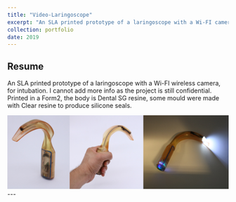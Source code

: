 ```yaml
---
title: "Video-Laringoscope"
excerpt: "An SLA printed prototype of a laringoscope with a Wi-FI camera, for intubation."
collection: portfolio
date: 2019
---
```


## Resume

An SLA printed prototype of a laringoscope with a Wi-FI wireless camera, for intubation. I cannot add more info as the project is still confidential. Printed in a Form2, the body is Dental SG resine, some mould were made with Clear resine to produce silicone seals.

<img src="/images/laringo.png" width="750">
---





